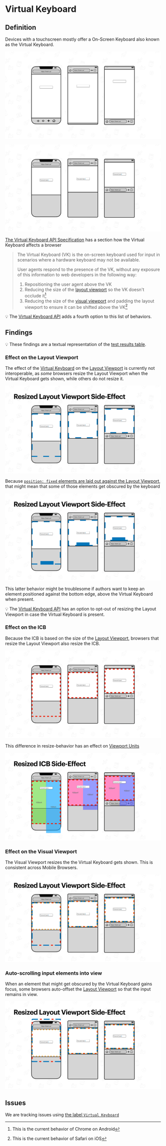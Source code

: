 # Virtual Keyboard

## Definition

Devices with a touchscreen mostly offer a On-Screen Keyboard also known as the Virtual Keyboard.

![Illustration](./illustrations/virtual-keyboard-input-nofocus.png)

![Illustration](./illustrations/virtual-keyboard-input-focus.png)

[The Virtual Keyboard API Specification](https://www.w3.org/TR/virtual-keyboard/) has a section how the Virtual Keyboard affects a browser

> The Virtual Keyboard (VK) is the on-screen keyboard used for input in scenarios where a hardware keyboard may not be available.
> 
> User agents respond to the presence of the VK, without any exposure of this information to web developers in the following way: 
>
> 1. Repositioning the user agent above the VK
> 2. Reducing the size of the [layout viewport](./layout-viewport.md) so the VK doesn't occlude it[^fn1]
> 3. Reducing the size of the [visual viewport](./visual-viewport.md) and padding the layout viewport to ensure it can be shifted above the VK[^fn2]

[^fn1]: This is the current behavior of Chrome on Android
[^fn2]: This is the current behavior of Safari on iOS

💡 The [Virtual Keyboard API](./virtual-keyboard-api.md) adds a fourth option to this list of behaviors.

## Findings

💡 These findings are a textual representation of the [test results table](https://goo.gle/interop-2022-viewport-testresults).

### Effect on the Layout Viewport

The effect of the [Virtual Keyboard](./virtual-keyboard.md) on the [Layout Viewport](./layout-viewport.md) is currently not interoperable, as _some_ browsers resize the Layout Viewport when the Virtual Keyboard gets shown, while others do not resize it.

![Illustration](./illustrations/virtual-keyboard-input-focus--with-layout-viewport-1.png)

Because [`position: fixed` elements are laid out against the Layout Viewport](./layout-viewport.md#relation-to-position-fixed), that might mean that some of those elements get obscured by the keyboard

![Illustration](./illustrations/virtual-keyboard-input-focus--with-layout-viewport-2.png)

This latter behavior might be troublesome if authors want to keep an element positioned against the bottom edge, above the Virtual Keyboard when present.

💡 The [Virtual Keyboard API](./virtual-keyboard-api.md) has an option to opt-out of resizing the Layout Viewport in case the Virtual Keyboard is present.
### Effect on the ICB

Because the ICB is based on the size of the [Layout Viewport](./layout-viewport.md), browsers that resize the Layout Viewport also resize the ICB.

![Illustration](./illustrations/virtual-keyboard-input-focus--with-icb.png)

This difference in resize-behavior has an effect on [Viewport Units](./viewport-units.md)

![Illustration](./illustrations/virtual-keyboard-input-focus--with-icb--with-viewport-units.png)

### Effect on the Visual Viewport

The Visual Viewport resizes the the Virtual Keyboard gets shown. This is consistent across Mobile Browsers.

![Illustration](./illustrations/virtual-keyboard-input-focus--with-everything.png)

### Auto-scrolling input elements into view

When an element that might get obscured by the Virtual Keyboard gains focus, some browsers auto-offset the [Layout Viewport](./layout-viewport.md) so that the input remains in view.

![Illustration](./illustrations/virtual-keyboard-input-focus--with-everything---offset-layout-viewport.png)

## Issues

We are tracking issues using [the label `Virtual Keyboard`](https://github.com/web-platform-tests/interop-2022-viewport/issues?q=is%3Aissue+label%3A%22Virtual+Keyboard%22)